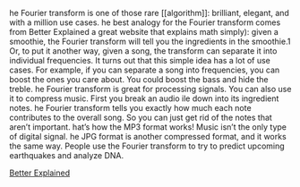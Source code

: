 he Fourier transform is one of those rare [[algorithm]]: brilliant, elegant, and with a million use cases. he best analogy for the Fourier transform comes from Better Explained a great website that explains math simply): given a smoothie, the Fourier transform will tell you the ingredients in the smoothie.1 Or, to put it another way, given a song, the transform can separate it into individual frequencies. It turns out that this simple idea has a lot of use cases. For example, if you can separate a song into frequencies, you can boost the ones you care about. You could boost the bass and hide the treble. he Fourier transform is great for processing signals. You can also use it to compress music. First you break an audio ile down into its ingredient notes. he Fourier transform tells you exactly how much each note contributes to the overall song. So you can just get rid of the notes that aren’t important. hat’s how the MP3 format works! Music isn’t the only type of digital signal. he JPG format is another compressed format, and it works the same way. People use the Fourier transform to try to predict upcoming earthquakes and analyze DNA.

[Better Explained](http://mng.bx/874X)